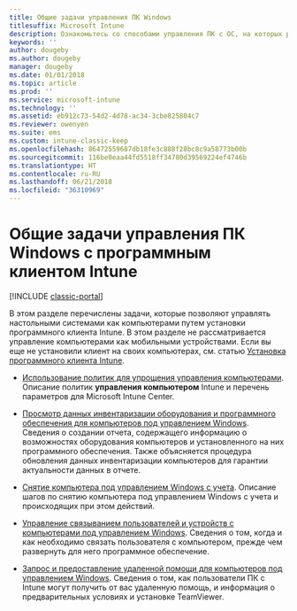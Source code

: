 ```yaml
---
title: Общие задачи управления ПК Windows
titlesuffix: Microsoft Intune
description: Ознакомьтесь со способами управления ПК с ОС, на которых работает программный клиент Intune.
keywords: ''
author: dougeby
ms.author: dougeby
manager: dougeby
ms.date: 01/01/2018
ms.topic: article
ms.prod: ''
ms.service: microsoft-intune
ms.technology: ''
ms.assetid: eb912c73-54d2-4d78-ac34-3cbe825804c7
ms.reviewer: owenyen
ms.suite: ems
ms.custom: intune-classic-keep
ms.openlocfilehash: 86472559687db18fe3c888f28bc8c9a58773b00b
ms.sourcegitcommit: 116be0eaa44fd5518ff34780d39569224ef4746b
ms.translationtype: HT
ms.contentlocale: ru-RU
ms.lasthandoff: 06/21/2018
ms.locfileid: "36310969"
---
```

# <a name="common-windows-pc-management-tasks-with-the-intune-software-client"></a>Общие задачи управления ПК Windows с программным клиентом Intune

[!INCLUDE [classic-portal](includes/classic-portal.md)]

В этом разделе перечислены задачи, которые позволяют управлять настольными системами как компьютерами путем установки программного клиента Intune. В этом разделе не рассматривается управление компьютерами как мобильными устройствами. Если вы еще не установили клиент на своих компьютерах, см. статью [Установка программного клиента Intune](install-the-windows-pc-client-with-microsoft-intune.md).


- [Использование политик для упрощения управления компьютерами](use-policies-to-simplify-windows-pc-management.md). Описание политик **управления компьютером** Intune и перечень параметров для Microsoft Intune Center.

- [Просмотр данных инвентаризации оборудования и программного обеспечения для компьютеров под управлением Windows](view-hardware-and-software-inventory-for-windows-pcs-in-microsoft-intune.md). Сведения о создании отчета, содержащего информацию о возможностях оборудования компьютеров и установленного на них программного обеспечения. Также объясняется процедура обновления данных инвентаризации компьютеров для гарантии актуальности данных в отчете.

- [Снятие компьютера под управлением Windows с учета](retire-a-windows-pc-with-microsoft-intune.md). Описание шагов по снятию компьютера под управлением Windows с учета и происходящих при этом действий.

- [Управление связыванием пользователей и устройств с компьютерами под управлением Windows](manage-user-device-linking-for-windows-pcs-with-microsoft-intune.md). Сведения о том, когда и как необходимо связать пользователя с компьютером, прежде чем развернуть для него программное обеспечение.

- [Запрос и предоставление удаленной помощи для компьютеров под управлением Windows](request-and-provide-remote-assistance-for-windows-pcs-in-microsoft-intune.md). Сведения о том, как пользователи ПК с Intune могут получить от вас удаленную помощь, и информация о предварительных условиях и установке TeamViewer.


